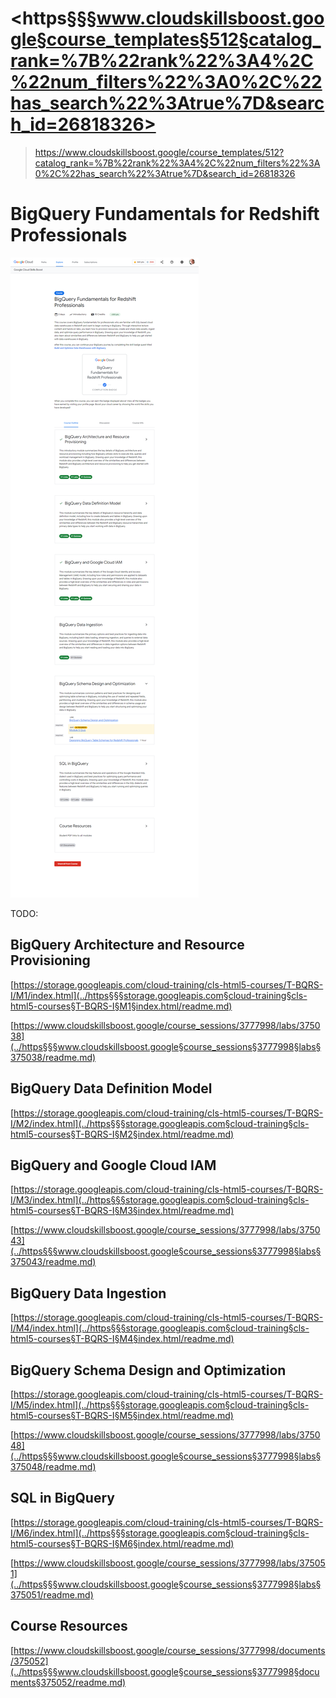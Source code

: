 # <https§§§www.cloudskillsboost.google§course_templates§512§catalog_rank=%7B%22rank%22%3A4%2C%22num_filters%22%3A0%2C%22has_search%22%3Atrue%7D&search_id=26818326>
> <https://www.cloudskillsboost.google/course_templates/512?catalog_rank=%7B%22rank%22%3A4%2C%22num_filters%22%3A0%2C%22has_search%22%3Atrue%7D&search_id=26818326>

# BigQuery Fundamentals for Redshift Professionals

![](1695389723988.png)

TODO:

## BigQuery Architecture and Resource Provisioning

[https://storage.googleapis.com/cloud-training/cls-html5-courses/T-BQRS-I/M1/index.html](../https§§§storage.googleapis.com§cloud-training§cls-html5-courses§T-BQRS-I§M1§index.html/readme.md)
 
[https://www.cloudskillsboost.google/course_sessions/3777998/labs/375038](../https§§§www.cloudskillsboost.google§course_sessions§3777998§labs§375038/readme.md)

## BigQuery Data Definition Model

[https://storage.googleapis.com/cloud-training/cls-html5-courses/T-BQRS-I/M2/index.html](../https§§§storage.googleapis.com§cloud-training§cls-html5-courses§T-BQRS-I§M2§index.html/readme.md)

## BigQuery and Google Cloud IAM

[https://storage.googleapis.com/cloud-training/cls-html5-courses/T-BQRS-I/M3/index.html](../https§§§storage.googleapis.com§cloud-training§cls-html5-courses§T-BQRS-I§M3§index.html/readme.md)

[https://www.cloudskillsboost.google/course_sessions/3777998/labs/375043](../https§§§www.cloudskillsboost.google§course_sessions§3777998§labs§375043/readme.md)

## BigQuery Data Ingestion

[https://storage.googleapis.com/cloud-training/cls-html5-courses/T-BQRS-I/M4/index.html](../https§§§storage.googleapis.com§cloud-training§cls-html5-courses§T-BQRS-I§M4§index.html/readme.md)

## BigQuery Schema Design and Optimization

[https://storage.googleapis.com/cloud-training/cls-html5-courses/T-BQRS-I/M5/index.html](../https§§§storage.googleapis.com§cloud-training§cls-html5-courses§T-BQRS-I§M5§index.html/readme.md)

[https://www.cloudskillsboost.google/course_sessions/3777998/labs/375048](../https§§§www.cloudskillsboost.google§course_sessions§3777998§labs§375048/readme.md)

## SQL in BigQuery

[https://storage.googleapis.com/cloud-training/cls-html5-courses/T-BQRS-I/M6/index.html](../https§§§storage.googleapis.com§cloud-training§cls-html5-courses§T-BQRS-I§M6§index.html/readme.md)

[https://www.cloudskillsboost.google/course_sessions/3777998/labs/375051](../https§§§www.cloudskillsboost.google§course_sessions§3777998§labs§375051/readme.md)

## Course Resources

[https://www.cloudskillsboost.google/course_sessions/3777998/documents/375052](../https§§§www.cloudskillsboost.google§course_sessions§3777998§documents§375052/readme.md)
